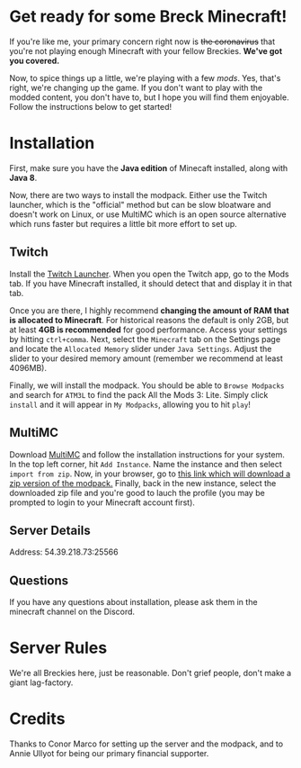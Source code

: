 # Get ready for some Breck Minecraft!

If you're like me, your primary concern right now is ~~the  coronavirus~~ that you're not playing enough Minecraft with your fellow Breckies. **We've got you covered.**

Now, to spice things up a little, we're playing with a few *mods*. Yes, that's right, we're changing up the game. If you don't want to play with the modded content, you don't have to, but I hope you will find them enjoyable. Follow the instructions below to get started!

# Installation

First, make sure you have the **Java edition** of Minecaft installed, along with **Java 8**.

Now, there are two ways to install the modpack. Either use the Twitch launcher, which is the "official" method but can be slow bloatware and doesn't work on Linux, or use MultiMC which is an open source alternative which runs faster but requires a little bit more effort to set up.

## Twitch

Install the [Twitch Launcher](https://www.twitch.tv/downloads). When you open the Twitch app, go to the Mods tab. If you have Minecraft installed, it should detect that and display it in that tab.

Once you are there, I highly recommend **changing the amount of RAM that is allocated to Minecraft**. For historical reasons the default is only 2GB, but at least **4GB is recommended** for good performance. Access your settings by hitting `ctrl+comma`. Next, select the `Minecraft` tab on the Settings page and locate the `Allocated Memory` slider under `Java Settings`. Adjust the slider to your desired memory amount (remember we recommend at least 4096MB).

Finally, we will install the modpack. You should be able to `Browse Modpacks` and search for `ATM3L` to find the pack All the Mods 3: Lite. Simply click `install` and it will appear in `My Modpacks`, allowing you to hit `play`!

## MultiMC

Download [MultiMC](https://multimc.org/#Download) and follow the installation instructions for your system. In the top left corner, hit `Add Instance`. Name the instance and then select `import from zip`. Now, in your browser, go to [this link which will download a zip version of the modpack.](https://www.curseforge.com/minecraft/modpacks/atm-3-lite/download/2756992) Finally, back in the new instance, select the downloaded zip file and you're good to lauch the profile (you may be prompted to login to your Minecraft account first).

## Server Details

Address: 54.39.218.73:25566

## Questions

If you have any questions about installation, please ask them in the minecraft channel on the Discord.

# Server Rules

We're all Breckies here, just be reasonable. Don't grief people, don't make a giant lag-factory.

# Credits

Thanks to Conor Marco for setting up the server and the modpack, and to Annie Ullyot for being our primary financial supporter.
